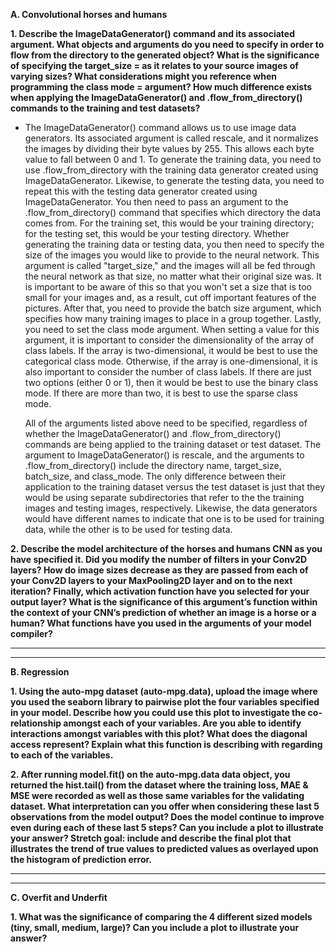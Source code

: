 **A. Convolutional horses and humans**

  **1. Describe the ImageDataGenerator() command and its associated argument.  What objects and arguments do you need to specify in order to flow from the directory to the generated object?  What is the significance of specifying the target_size = as it relates to your source images of varying sizes? What considerations might you reference when programming the class mode = argument?  How much difference exists when applying the ImageDataGenerator() and .flow_from_directory() commands to the training and test datasets?**
  
*    The ImageDataGenerator() command allows us to use image data generators.  Its associated argument is called rescale, and it normalizes the images by dividing their byte values by 255.  This allows each byte value to fall between 0 and 1.  To generate the training data, you need to use .flow_from_directory with the training data generator created using ImageDataGenerator.  Likewise, to generate the testing data, you need to repeat this with the testing data generator created using ImageDataGenerator.  You then need to pass an argument to the .flow_from_directory() command that specifies which directory the data comes from.  For the training set, this would be your training directory; for the testing set, this would be your testing directory.  Whether generating the training data or testing data, you then need to specify the size of the images you would like to provide to the neural network.  This argument is called "target_size," and the images will all be fed through the neural network as that size, no matter what their original size was.  It is important to be aware of this so that you won't set a size that is too small for your images and, as a result, cut off important features of the pictures.  After that, you need to provide the batch size argument, which specifies how many training images to place in a group together.  Lastly, you need to set the class mode argument.  When setting a value for this argument, it is important to consider the dimensionality of the array of class labels.  If the array is two-dimensional, it would be best to use the categorical class mode.  Otherwise, if the array is one-dimensional, it is also important to consider the number of class labels.  If there are just two options (either 0 or 1), then it would be best to use the binary class mode.  If there are more than two, it is best to use the sparse class mode.  

     All of the arguments listed above need to be specified, regardless of whether the ImageDataGenerator() and .flow_from_directory() commands are being applied to the training  dataset or test dataset.  The argument to ImageDataGenerator() is rescale, and the arguments to .flow_from_directory() include the directory name, target_size, batch_size, and class_mode.  The only difference between their application to the training dataset versus the test dataset is just that they would be using separate subdirectories that refer to the the training images and testing images, respectively.  Likewise, the data generators would have different names to indicate that one is to be used for training data, while the other is to be used for testing data.

  **2. Describe the model architecture of the horses and humans CNN as you have specified it.  Did you modify the number of filters in your Conv2D layers?  How do image sizes decrease as they are passed from each of your Conv2D layers to your MaxPooling2D layer and on to the next iteration?  Finally, which activation function have you selected for your output layer?  What is the significance of this argument’s function within the context of your CNN’s prediction of whether an image is a horse or a human?  What functions have you used in the arguments of your model compiler?**

---
---

**B. Regression**

  **1. Using the auto-mpg dataset (auto-mpg.data), upload the image where you used the seaborn library to pairwise plot the four variables specified in your model.  Describe how you could use this plot to investigate the co-relationship amongst each of your variables.  Are you able to identify interactions amongst variables with this plot?  What does the diagonal access represent?  Explain what this function is describing with regarding to each of the variables.**

  **2. After running model.fit() on the auto-mpg.data data object, you returned the hist.tail() from the dataset where the training loss, MAE & MSE were recorded as well as those same variables for the validating dataset.  What interpretation can you offer when considering these last 5 observations from the model output?  Does the model continue to improve even during each of these last 5 steps?  Can you include a plot to illustrate your answer?  Stretch goal: include and describe the final plot that illustrates the trend of true values to predicted values as overlayed upon the histogram of prediction error.**

---
---

**C. Overfit and Underfit**

  **1. What was the significance of comparing the 4 different sized models (tiny, small, medium, large)?  Can you include a plot to illustrate your answer?**
